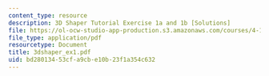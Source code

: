 ```yaml
---
content_type: resource
description: 3D Shaper Tutorial Exercise 1a and 1b [Solutions]
file: https://ol-ocw-studio-app-production.s3.amazonaws.com/courses/4-184-architectural-design-workshops-computational-design-for-housing-spring-2002/bd28013453cfa9cbe10b23f1a354c632_3dshaper_ex1.pdf
file_type: application/pdf
resourcetype: Document
title: 3dshaper_ex1.pdf
uid: bd280134-53cf-a9cb-e10b-23f1a354c632
---
```

